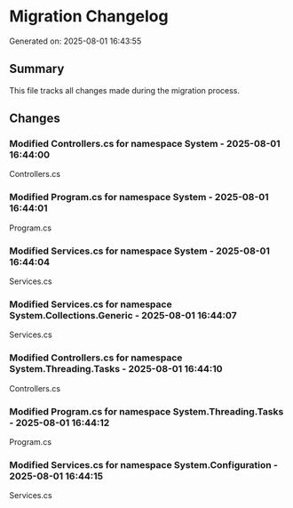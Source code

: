# Migration Changelog

Generated on: 2025-08-01 16:43:55

## Summary
This file tracks all changes made during the migration process.

## Changes

### Modified Controllers.cs for namespace System - 2025-08-01 16:44:00
Controllers.cs

### Modified Program.cs for namespace System - 2025-08-01 16:44:01
Program.cs

### Modified Services.cs for namespace System - 2025-08-01 16:44:04
Services.cs

### Modified Services.cs for namespace System.Collections.Generic - 2025-08-01 16:44:07
Services.cs

### Modified Controllers.cs for namespace System.Threading.Tasks - 2025-08-01 16:44:10
Controllers.cs

### Modified Program.cs for namespace System.Threading.Tasks - 2025-08-01 16:44:12
Program.cs

### Modified Services.cs for namespace System.Configuration - 2025-08-01 16:44:15
Services.cs
